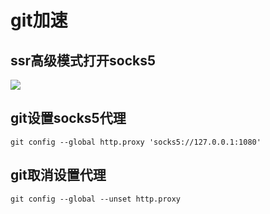 # git加速

## ssr高级模式打开socks5

![](http://image-picgo.test.upcdn.net/img/20191214003628.png)

## git设置socks5代理
```
git config --global http.proxy 'socks5://127.0.0.1:1080'  

```



## git取消设置代理

```
git config --global --unset http.proxy
```

